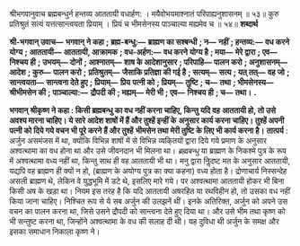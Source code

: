  

श्रीभगवानुवाच ब्रह्मबन्धुर्न हन्तव्य आततायी वधार्हण: । मयैवोभयमाश्नातं परिपाह्यनुशासनम् ॥ ५३॥ कुरु प्रतिश्रुतं सत्यं यत्तत्सान्त्वयता प्रियाम् । प्रियं च भीमसेनस्य पाञ्चाल्या मह्यमेव च ॥ ५४॥ **शब्दार्थ** 

**श्री-भगवान् उवाच—** **भगवान् ने कहा** **; ब्रह्म-बन्धु:—** **ब्राह्मण का सश्बन्धी** **; न—** **नहीं** **; हन्तव्य:—** **वध करने योग्य** **;** **आततायी—** **आततायी, आक्रामक** **; वध-अर्हण:—** **वध करने योग्य है** **; मया—** **मेरे द्वारा** **; एव—** **निश्चय ही** **; उभयम्—** **दोनों** **; आश्नातम्—** **शाष के आदेशानुसार** **; परिपाहि—** **पालन करो** **; अनुशासनम्—** **आदेश** **; कुरु—** **पालन करो** **;** **प्रतिश्रुतम्—** **जैसाकि प्रतिज्ञा की गई है** **; सत्यम्—** **सत्य** **; यत् तत्—** **वह जो** **; सान्त्वयता—** **सान्त्वना देते हुए** **; प्रियाम्—** **प्रिय** **पत्नी को** **; प्रियम्—** **तुष्टि** **; च—** **तथा** **; भीमसेनस्य—** **श्रीभीमसेन की** **; पाञ्चाल्या:—** **द्रौपदी की** **; मह्यम्—** **मेरी भी** **; एव—** **निश्चय ही** **; च—** **तथा।** **.** 

**भगवान् श्रीकृष्ण ने कहा : किसी ब्रह्मबन्धु का वध नहीं करना चाहिए, किन्तु यदि वह** **आततायी हो, तो उसे अवश्य मारना चाहिए। ये सारे आदेश शाषों में हैं और तुश्हें इन्हीं के** **अनुसार कार्य करना चाहिए। तुश्हें अपनी पत्नी को दिये गये वचन भी पूरे करने हैं और तुश्हें** **भीमसेन तथा मेरी तुष्टि के लिए भी कार्य करना है।** **तात्पर्य** : अर्जुन असमंजस में था, क्योंकि विभिन्न शाषों में से विभिन्न व्यकि्तयों द्वारा दिये गये प्रमाण के अनुसार अश्वत्थामा का वध होना था और उसे जीवनदान भी मिलना था। *ब्रह्मबन्धु* या ब्राह्मण के निकश्मे पुत्र के रूप में अश्वत्थामा वध्य नहीं था, किन्तु साथ ही वह आततायी भी था। मनु द्वारा निॢदष्ट मत के अनुसार आततायी, यद्यपि वह ब्राह्मण ही क्यों न हो, (ब्राह्मण के अयोग्य पुत्र का क्या कहना) वध्य होता है। द्रोणाचार्य निस्सन्देह असली ब्राह्मण थे, लेकिन वे युद्धभूमि में डटे थे, इसलिए मारे गये। पर अश्वत्थामा आततायी होकर भी बिना किसी अष के खड़ा था। नियम इस तरह है कि यदि आततायी अषरहित या रथविहीन हो, तो उसका वध नहीं किया जाना चाहिए। निश्चित रूप से ये सब अर्जुन की उलझनें थीं। इनके अतिरिक्त, अर्जुन को अपने उस वचन का पालन करना था, जिसे उसने द्रौपदी को सान्त्वना देते हुए दिया था। और उसे भीम तथा कृष्ण को भी सन्तुष्ट करना था, जिन्होंने अश्वत्थामा के वध की सलाह दी थी। यह दुविधा थी अर्जुन के समक्ष और इसका समाधान निकाला कृष्ण ने। 